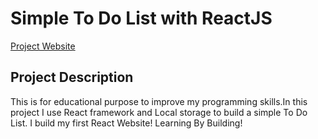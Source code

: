 # Simple To Do List with ReactJS
[Project Website](https://smey-simple-to-do-list-reactjs.netlify.app/)

## Project Description
This is for educational purpose to improve my programming skills.In this project I use React framework and Local storage to build a simple To Do List. I build my first React Website! Learning By Building!
